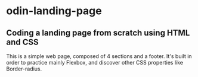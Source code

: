 # odin-landing-page
Coding a landing page from scratch using HTML and CSS
-----------------------------------------------------

This is a simple web page, composed of 4 sections and a footer.
It's built in order to practice mainly Flexbox, and discover other CSS properties like Border-radius. 
